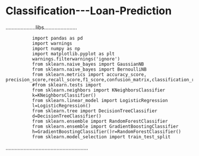 # Classification---Loan-Prediction


....................libs......................

              import pandas as pd
              import warnings
              import numpy as np
              import matplotlib.pyplot as plt
              warnings.filterwarnings('ignore')
              from sklearn.naive_bayes import GaussianNB
              from sklearn.naive_bayes import BernoulliNB
              from sklearn.metrics import accuracy_score, precision_score,recall_score,f1_score,confusion_matrix,classification_report,ConfusionMatrixDisplay
              #from sklearn.tests import 
              from sklearn.neighbors import KNeighborsClassifier
              k=KNeighborsClassifier()
              from sklearn.linear_model import LogisticRegression
              l=LogisticRegression()
              from sklearn.tree import DecisionTreeClassifier
              d=DecisionTreeClassifier()
              from sklearn.ensemble import RandomForestClassifier
              from sklearn.ensemble import GradientBoostingClassifier
              h=GradientBoostingClassifier()r=RandomForestClassifier()
              from sklearn.model_selection import train_test_split
              
              
              
.......................................................          
